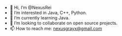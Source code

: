 - 👋 Hi, I’m @NexusRei
- 👀 I’m interested in Java, C++, Python.
- 🌱 I’m currently learning Java.
- 💞️ I’m looking to collaborate on open source projects.
- 📫 How to reach me: nexusgrayx@gmail.com

<!---
NexusRei/NexusRei is a ✨ special ✨ repository because its `README.md` (this file) appears on your GitHub profile.
You can click the Preview link to take a look at your changes.
--->
